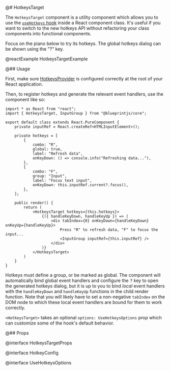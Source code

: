 @# HotkeysTarget

The `HotkeysTarget` component is a utility component which allows you to use the
[`useHotkeys` hook](#core/hooks/use-hotkeys) inside a React component class. It's useful
if you want to switch to the new hotkeys API without refactoring your class components
into functional components.

Focus on the piano below to try its hotkeys. The global hotkeys dialog can be shown using the "?" key.

@reactExample HotkeysTargetExample

@## Usage

First, make sure [HotkeysProvider](#core/context/hotkeys-provider) is configured correctly at the root of your
React application.

Then, to register hotkeys and generate the relevant event handlers, use the component like so:

```tsx
import * as React from "react";
import { HotkeysTarget, InputGroup } from "@blueprintjs/core";

export default class extends React.PureComponent {
    private inputRef = React.createRef<HTMLInputElement>();

    private hotkeys = [
        {
            combo: "R",
            global: true,
            label: "Refresh data",
            onKeyDown: () => console.info("Refreshing data..."),
        },
        {
            combo: "F",
            group: "Input",
            label: "Focus text input",
            onKeyDown: this.inputRef.current?.focus(),
        },
    ];

    public render() {
        return (
            <HotkeysTarget hotkeys={this.hotkeys}>
                {({ handleKeyDown, handleKeyUp }) => (
                    <div tabIndex={0} onKeyDown={handleKeyDown} onKeyUp={handleKeyUp}>
                        Press "R" to refresh data, "F" to focus the input...
                        <InputGroup inputRef={this.inputRef} />
                    </div>
                )}
            </HotkeysTarget>
        )
    }
}
```

Hotkeys must define a group, or be marked as global. The component will automatically bind global event handlers
and configure the <kbd>?</kbd> key to open the generated hotkeys dialog, but it is up to you to bind _local_
event handlers with the `handleKeyDown` and `handleKeyUp` functions in the child render function. Note that
you will likely have to set a non-negative `tabIndex` on the DOM node to which these local event handlers are
bound for them to work correctly.

`<HotkeysTarget>` takes an optional `options: UseHotkeysOptions` prop which can customize some of the hook's
default behavior.

@## Props

@interface HotkeysTargetProps

@interface HotkeyConfig

@interface UseHotkeysOptions
